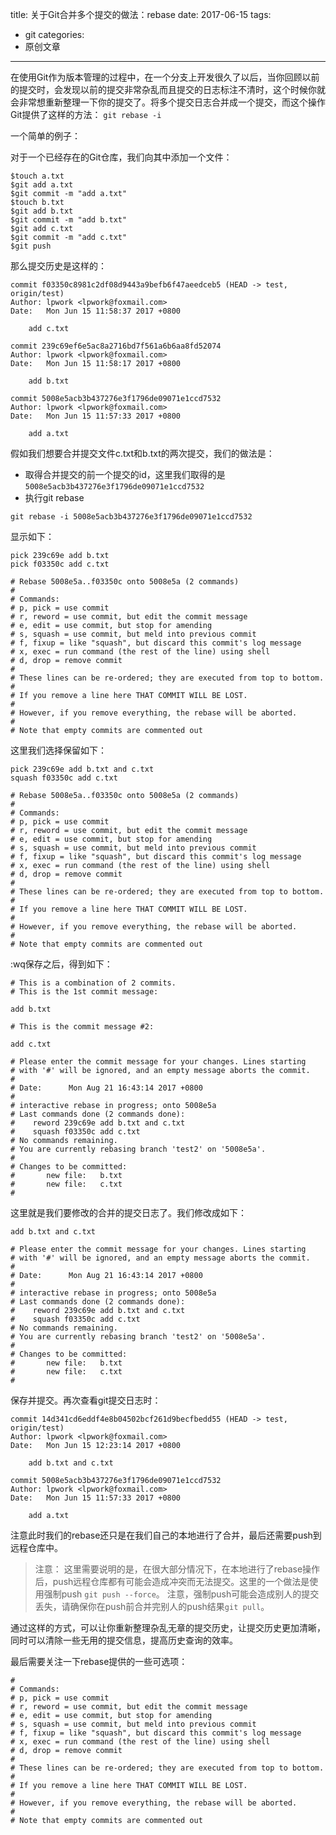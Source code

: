 title: 关于Git合并多个提交的做法：rebase
date: 2017-06-15
tags:
 - git
categories:
 - 原创文章
---

在使用Git作为版本管理的过程中，在一个分支上开发很久了以后，当你回顾以前的提交时，会发现以前的提交非常杂乱而且提交的日志标注不清时，这个时候你就会非常想重新整理一下你的提交了。将多个提交日志合并成一个提交，而这个操作Git提供了这样的方法： `git rebase -i`

<!-- more -->

一个简单的例子：

对于一个已经存在的Git仓库，我们向其中添加一个文件：
```shell
$touch a.txt
$git add a.txt
$git commit -m "add a.txt"
$touch b.txt
$git add b.txt
$git commit -m "add b.txt"
$git add c.txt
$git commit -m "add c.txt"
$git push
```
那么提交历史是这样的：

```
commit f03350c8981c2df08d9443a9befb6f47aeedceb5 (HEAD -> test, origin/test)
Author: lpwork <lpwork@foxmail.com>
Date:   Mon Jun 15 11:58:37 2017 +0800

    add c.txt

commit 239c69ef6e5ac8a2716bd7f561a6b6aa8fd52074
Author: lpwork <lpwork@foxmail.com>
Date:   Mon Jun 15 11:58:17 2017 +0800

    add b.txt

commit 5008e5acb3b437276e3f1796de09071e1ccd7532
Author: lpwork <lpwork@foxmail.com>
Date:   Mon Jun 15 11:57:33 2017 +0800

    add a.txt
```

假如我们想要合并提交文件c.txt和b.txt的两次提交，我们的做法是：

 - 取得合并提交的前一个提交的id，这里我们取得的是`5008e5acb3b437276e3f1796de09071e1ccd7532`
 - 执行git rebase

```shell
git rebase -i 5008e5acb3b437276e3f1796de09071e1ccd7532
```
显示如下：
```
pick 239c69e add b.txt
pick f03350c add c.txt

# Rebase 5008e5a..f03350c onto 5008e5a (2 commands)
#
# Commands:
# p, pick = use commit
# r, reword = use commit, but edit the commit message
# e, edit = use commit, but stop for amending
# s, squash = use commit, but meld into previous commit
# f, fixup = like "squash", but discard this commit's log message
# x, exec = run command (the rest of the line) using shell
# d, drop = remove commit
#
# These lines can be re-ordered; they are executed from top to bottom.
#
# If you remove a line here THAT COMMIT WILL BE LOST.
#
# However, if you remove everything, the rebase will be aborted.
#
# Note that empty commits are commented out
```

这里我们选择保留如下：

```
pick 239c69e add b.txt and c.txt
squash f03350c add c.txt

# Rebase 5008e5a..f03350c onto 5008e5a (2 commands)
#
# Commands:
# p, pick = use commit
# r, reword = use commit, but edit the commit message
# e, edit = use commit, but stop for amending
# s, squash = use commit, but meld into previous commit
# f, fixup = like "squash", but discard this commit's log message
# x, exec = run command (the rest of the line) using shell
# d, drop = remove commit
#
# These lines can be re-ordered; they are executed from top to bottom.
#
# If you remove a line here THAT COMMIT WILL BE LOST.
#
# However, if you remove everything, the rebase will be aborted.
#
# Note that empty commits are commented out
```

:wq保存之后，得到如下：

```
# This is a combination of 2 commits.
# This is the 1st commit message:

add b.txt

# This is the commit message #2:

add c.txt

# Please enter the commit message for your changes. Lines starting
# with '#' will be ignored, and an empty message aborts the commit.
#
# Date:      Mon Aug 21 16:43:14 2017 +0800
#
# interactive rebase in progress; onto 5008e5a
# Last commands done (2 commands done):
#    reword 239c69e add b.txt and c.txt
#    squash f03350c add c.txt
# No commands remaining.
# You are currently rebasing branch 'test2' on '5008e5a'.
#
# Changes to be committed:
#       new file:   b.txt
#       new file:   c.txt
#
```
这里就是我们要修改的合并的提交日志了。我们修改成如下：
```
add b.txt and c.txt

# Please enter the commit message for your changes. Lines starting
# with '#' will be ignored, and an empty message aborts the commit.
#
# Date:      Mon Aug 21 16:43:14 2017 +0800
#
# interactive rebase in progress; onto 5008e5a
# Last commands done (2 commands done):
#    reword 239c69e add b.txt and c.txt
#    squash f03350c add c.txt
# No commands remaining.
# You are currently rebasing branch 'test2' on '5008e5a'.
#
# Changes to be committed:
#       new file:   b.txt
#       new file:   c.txt
#
```
保存并提交。再次查看git提交日志时：
```
commit 14d341cd6eddf4e8b04502bcf261d9becfbedd55 (HEAD -> test, origin/test)
Author: lpwork <lpwork@foxmail.com>
Date:   Mon Jun 15 12:23:14 2017 +0800

    add b.txt and c.txt

commit 5008e5acb3b437276e3f1796de09071e1ccd7532
Author: lpwork <lpwork@foxmail.com>
Date:   Mon Jun 15 11:57:33 2017 +0800

    add a.txt
```

注意此时我们的rebase还只是在我们自己的本地进行了合并，最后还需要push到远程仓库中。

> 注意： 这里需要说明的是，在很大部分情况下，在本地进行了rebase操作后，push远程仓库都有可能会造成冲突而无法提交。这里的一个做法是使用强制push `git push --force`。
注意，强制push可能会造成别人的提交丢失，请确保你在push前合并完别人的push结果`git pull`。

通过这样的方式，可以让你重新整理杂乱无章的提交历史，让提交历史更加清晰，同时可以清除一些无用的提交信息，提高历史查询的效率。

最后需要关注一下rebase提供的一些可选项：

```
#
# Commands:
# p, pick = use commit
# r, reword = use commit, but edit the commit message
# e, edit = use commit, but stop for amending
# s, squash = use commit, but meld into previous commit
# f, fixup = like "squash", but discard this commit's log message
# x, exec = run command (the rest of the line) using shell
# d, drop = remove commit
#
# These lines can be re-ordered; they are executed from top to bottom.
#
# If you remove a line here THAT COMMIT WILL BE LOST.
#
# However, if you remove everything, the rebase will be aborted.
#
# Note that empty commits are commented out
```